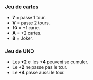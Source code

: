 ### Jeu de cartes

- **7** = passe 1 tour.
- **V** = passe 2 tours.
- **10** = +1 carte.
- **A** = +2 cartes.
- **8** = Joker.

### Jeu de UNO

- Les **+2** et les **+4** peuvent se cumuler.
- Le **+2** ne passe pas le tour.
- Le **+4** passe aussi le tour.
  
